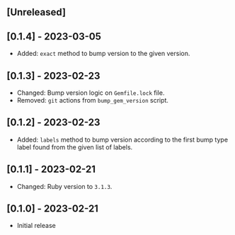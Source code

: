 ## [Unreleased]

## [0.1.4] - 2023-03-05

- Added: `exact` method to bump version to the given version.

## [0.1.3] - 2023-02-23

- Changed: Bump version logic on `Gemfile.lock` file.
- Removed: `git` actions from `bump_gem_version` script.

## [0.1.2] - 2023-02-23

- Added: `labels` method to bump version according to the first bump type label found from the given list of labels.

## [0.1.1] - 2023-02-21

- Changed: Ruby version to `3.1.3`.

## [0.1.0] - 2023-02-21

- Initial release
